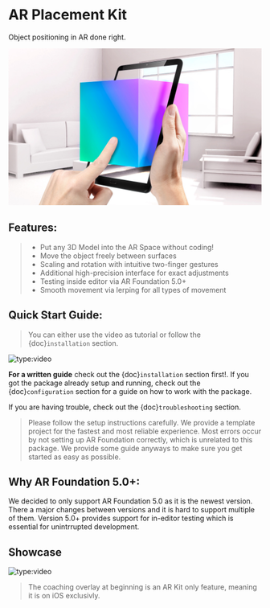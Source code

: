 # AR Placement Kit

Object positioning in AR done right.

![Alt text](images/arplacementthumbnail.jpeg "Optional title")

## Features:

> - Put any 3D Model into the AR Space without coding!
> - Move the object freely between surfaces
> - Scaling and rotation with intuitive two-finger gestures
> - Additional high-precision interface for exact adjustments
> - Testing inside editor via AR Foundation 5.0+
> - Smooth movement via lerping for all types of movement

## Quick Start Guide:

>You can either use the video as tutorial or follow the {doc}`installation` section.

![type:video](https://www.youtube.com/embed/g8V4sUp5q_Q)

**For a written guide** check out the {doc}`installation` section first!. If you got the package already setup and running, check out the {doc}`configuration` section for a guide on how to work with the package.

If you are having trouble, check out the {doc}`troubleshooting` section.

>Please follow the setup instructions carefully. We provide a template project for the fastest and most reliable experience. Most errors occur by not setting up AR Foundation correctly, which is unrelated to this package. We provide some guide anyways to make sure you get started as easy as possible.

## Why AR Foundation 5.0+:

We decided to only support AR Foundation 5.0 as it is the newest version. There a major changes between versions and it is hard to support multiple of them.
Version 5.0+ provides support for in-editor testing which is essential for unintrrupted development.

## Showcase


![type:video](https://www.youtube.com/embed/P2HiouySJG8)

> The coaching overlay at beginning is an AR Kit only feature, meaning it is on iOS exclusivly.

